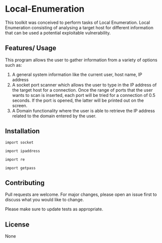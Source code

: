 # Local-Enumeration
This toolkit was conceived to perform tasks of Local Enumeration. Local Enumeration consisting of analysing a target host for different information that can be used a potential exploitable vulnerability.
## Features/ Usage
This program allows the user to gather information from a variety of options such as: 
1.	A general system information like the current user, host name, IP address
2.	A socket port scanner which allows the user to type in the IP address of the target host for a connection. Once the range of ports that the user wants to scan is inserted, each port will be tried for a connection of 0.5 seconds. If the port is opened, the latter will be printed out on the screen.
3.	A Domain functionality where the user is able to retrieve the IP address related to the domain entered by the user.
## Installation
```
import socket
```
```
import ipaddress
```
```
import re
```
```
import getpass
```
## Contributing

Pull requests are welcome. For major changes, please open an issue first
to discuss what you would like to change.

Please make sure to update tests as appropriate.

## License
None
